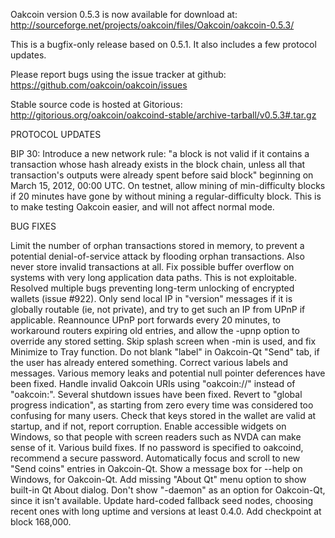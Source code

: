 Oakcoin version 0.5.3 is now available for download at:
http://sourceforge.net/projects/oakcoin/files/Oakcoin/oakcoin-0.5.3/

This is a bugfix-only release based on 0.5.1.
It also includes a few protocol updates.

Please report bugs using the issue tracker at github:
https://github.com/oakcoin/oakcoin/issues

Stable source code is hosted at Gitorious:
http://gitorious.org/oakcoin/oakcoind-stable/archive-tarball/v0.5.3#.tar.gz

PROTOCOL UPDATES

BIP 30: Introduce a new network rule: "a block is not valid if it contains a transaction whose hash already exists in the block chain, unless all that transaction's outputs were already spent before said block" beginning on March 15, 2012, 00:00 UTC.
On testnet, allow mining of min-difficulty blocks if 20 minutes have gone by without mining a regular-difficulty block. This is to make testing Oakcoin easier, and will not affect normal mode.

BUG FIXES

Limit the number of orphan transactions stored in memory, to prevent a potential denial-of-service attack by flooding orphan transactions. Also never store invalid transactions at all.
Fix possible buffer overflow on systems with very long application data paths. This is not exploitable.
Resolved multiple bugs preventing long-term unlocking of encrypted wallets
(issue #922).
Only send local IP in "version" messages if it is globally routable (ie, not private), and try to get such an IP from UPnP if applicable.
Reannounce UPnP port forwards every 20 minutes, to workaround routers expiring old entries, and allow the -upnp option to override any stored setting.
Skip splash screen when -min is used, and fix Minimize to Tray function.
Do not blank "label" in Oakcoin-Qt "Send" tab, if the user has already entered something.
Correct various labels and messages.
Various memory leaks and potential null pointer deferences have been fixed.
Handle invalid Oakcoin URIs using "oakcoin://" instead of "oakcoin:".
Several shutdown issues have been fixed.
Revert to "global progress indication", as starting from zero every time was considered too confusing for many users.
Check that keys stored in the wallet are valid at startup, and if not, report corruption.
Enable accessible widgets on Windows, so that people with screen readers such as NVDA can make sense of it.
Various build fixes.
If no password is specified to oakcoind, recommend a secure password.
Automatically focus and scroll to new "Send coins" entries in Oakcoin-Qt.
Show a message box for --help on Windows, for Oakcoin-Qt.
Add missing "About Qt" menu option to show built-in Qt About dialog.
Don't show "-daemon" as an option for Oakcoin-Qt, since it isn't available.
Update hard-coded fallback seed nodes, choosing recent ones with long uptime and versions at least 0.4.0.
Add checkpoint at block 168,000.
